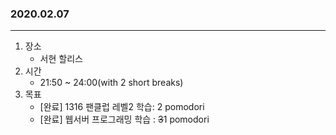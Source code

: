 ### 2020.02.07
---

1. 장소
    - 서현 할리스
2. 시간
    - 21:50 ~ 24:00(with 2 short breaks)
3. 목표
    - [완료] 1316 팬클럽 레벨2 학습: 2 pomodori
    - [완료] 웹서버 프로그래밍 학습 : ~~3~~1 pomodori
    